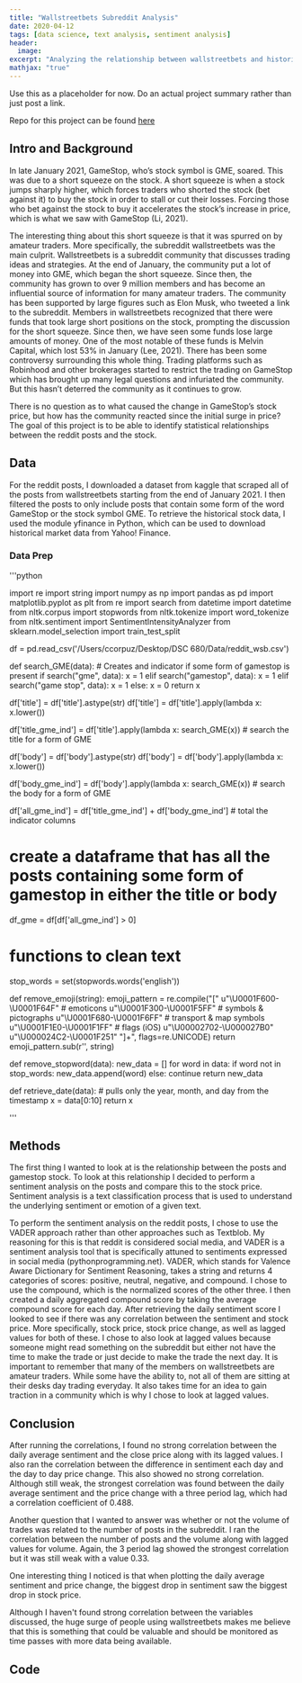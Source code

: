 ```yaml
---
title: "Wallstreetbets Subreddit Analysis"
date: 2020-04-12
tags: [data science, text analysis, sentiment analysis]
header:
  image: 
excerpt: "Analyzing the relationship between wallstreetbets and historical stock data."
mathjax: "true"
---
```

Use this as a placeholder for now. Do an actual project summary rather than just post a link.

Repo for this project can be found [here](https://github.com/calebcorpuz1/Wallstreetbets-Analysis)

## Intro and Background
In late January 2021, GameStop, who’s stock symbol is GME, soared. This was due to a short squeeze on the stock. A short squeeze is when a stock jumps sharply higher, which forces traders who shorted the stock (bet against it) to buy the stock in order to stall or cut their losses. Forcing those who bet against the stock to buy it accelerates the stock’s increase in price, which is what we saw with GameStop (Li, 2021). 

The interesting thing about this short squeeze is that it was spurred on by amateur traders. More specifically, the subreddit wallstreetbets was the main culprit. Wallstreetbets is a subreddit community that discusses trading ideas and strategies. At the end of January, the community put a lot of money into GME, which began the short squeeze. Since then, the community has grown to over 9 million members and has become an influential source of information for many amateur traders. The community has been supported by large figures such as Elon Musk, who tweeted a link to the subreddit. Members in wallstreetbets recognized that there were funds that took large short positions on the stock, prompting the discussion for the short squeeze. Since then, we have seen some funds lose large amounts of money. One of the most notable of these funds is Melvin Capital, which lost 53% in January (Lee, 2021). There has been some controversy surrounding this whole thing. Trading platforms such as Robinhood and other brokerages started to restrict the trading on GameStop which has brought up many legal questions and infuriated the community. But this hasn’t deterred the community as it continues to grow. 
	
There is no question as to what caused the change in GameStop’s stock price, but how has the community reacted since the initial surge in price? The goal of this project is to be able to identify statistical relationships between the reddit posts and the stock. 

## Data

For the reddit posts, I downloaded a dataset from kaggle that scraped all of the posts from wallstreetbets starting from the end of January 2021. I then filtered the posts to only include posts that contain some form of the word GameStop or the stock symbol GME. To retrieve the historical stock data, I used the module yfinance in Python, which can be used to download historical market data from Yahoo! Finance. 

### Data Prep

'''python

import re
import string
import numpy as np
import pandas as pd
import matplotlib.pyplot as plt
from re import search
from datetime import datetime
from nltk.corpus import stopwords
from nltk.tokenize import word_tokenize
from nltk.sentiment import SentimentIntensityAnalyzer 
from sklearn.model_selection import train_test_split

df = pd.read_csv('/Users/ccorpuz/Desktop/DSC 680/Data/reddit_wsb.csv')

def search_GME(data):		# Creates and indicator if some form of gamestop is present
    if search("gme", data):
	x = 1
    elif search("gamestop", data):
	x = 1
    elif search("game stop", data):
	x = 1
    else:
	x = 0
    return x

df['title'] = df['title'].astype(str) 
df['title'] = df['title'].apply(lambda x: x.lower())

df['title_gme_ind'] = df['title'].apply(lambda x: search_GME(x)) # search the title for a form of GME

df['body'] = df['body'].astype(str)
df['body'] = df['body'].apply(lambda x: x.lower())

df['body_gme_ind'] = df['body'].apply(lambda x: search_GME(x)) # search the body for a form of GME

df['all_gme_ind'] = df['title_gme_ind'] + df['body_gme_ind'] # total the indicator columns 

# create a dataframe that has all the posts containing some form of gamestop in either the title or body
df_gme = df[df['all_gme_ind'] > 0]

# functions to clean text
stop_words = set(stopwords.words('english')) 

def remove_emoji(string):
    emoji_pattern = re.compile("["
			   u"\U0001F600-\U0001F64F"  # emoticons
			   u"\U0001F300-\U0001F5FF"  # symbols & pictographs
			   u"\U0001F680-\U0001F6FF"  # transport & map symbols
			   u"\U0001F1E0-\U0001F1FF"  # flags (iOS)
			   u"\U00002702-\U000027B0"
			   u"\U000024C2-\U0001F251"
			   "]+", flags=re.UNICODE)
    return emoji_pattern.sub(r'', string)

def remove_stopword(data):
    new_data = []
    for word in data:
	if word not in stop_words:
	    new_data.append(word)
	else:
	    continue
    return new_data

def retrieve_date(data): # pulls only the year, month, and day from the timestamp
    x = data[0:10]
    return x

'''

## Methods

The first thing I wanted to look at is the relationship between the posts and gamestop stock. To look at this relationship I decided to perform a sentiment analysis on the posts and compare this to the stock price. Sentiment analysis is a text classification process that is used to understand the underlying sentiment or emotion of a given text. 

To perform the sentiment analysis on the reddit posts, I chose to use the VADER approach rather than other approaches such as Textblob. My reasoning for this is that reddit is considered social media, and VADER is a sentiment analysis tool that is specifically attuned to sentiments expressed in social media (pythonprogramming.net). VADER, which stands for Valence Aware Dictionary for Sentiment Reasoning, takes a string and returns 4 categories of scores: positive, neutral, negative, and compound. I chose to use the compound, which is the normalized scores of the other three. I then created a daily aggregated compound score by taking the average compound score for each day. After retrieving the daily sentiment score I looked to see if there was any correlation between the sentiment and stock price. More specifically, stock price, stock price change, as well as lagged values for both of these. I chose to also look at lagged values because someone might read something on the subreddit but either not have the time to make the trade or just decide to make the trade the next day. It is important to remember that many of the members on wallstreetbets are amateur traders. While some have the ability to, not all of them are sitting at their desks day trading everyday. It also takes time for an idea to gain traction in a community which is why I chose to look at lagged values. 

## Conclusion 

After running the correlations, I found no strong correlation between the daily average sentiment and the close price along with its lagged values. I also ran the correlation between the difference in sentiment each day and the day to day price change. This also showed no strong correlation. Although still weak, the strongest correlation was found between the daily average sentiment and the price change with a three period lag, which had a correlation coefficient of 0.488.
	
Another question that I wanted to answer was whether or not the volume of trades was related to the number of posts in the subreddit. I ran the correlation between the number of posts and the volume along with lagged values for volume. Again, the 3 period lag showed the strongest correlation but it was still weak with a value 0.33.

One interesting thing I noticed is that when plotting the daily average sentiment and price change, the biggest drop in sentiment saw the biggest drop in stock price.    

Although I haven't found strong correlation between the variables discussed, the huge surge of people using wallstreetbets makes me believe that this is something that could be valuable and should be monitored as time passes with more data being available.  

## Code


